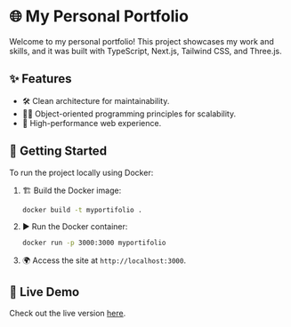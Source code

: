 # 🌐 My Personal Portfolio

Welcome to my personal portfolio! This project showcases my work and skills, and it was built with TypeScript, Next.js, Tailwind CSS, and Three.js.

## ✨ Features

- 🛠️ Clean architecture for maintainability.
- 🧑‍💻 Object-oriented programming principles for scalability.
- 🚀 High-performance web experience.

## 🏃 Getting Started

To run the project locally using Docker:

1. 🏗️ Build the Docker image:
   ```bash
   docker build -t myportifolio .
   ```

2. ▶️ Run the Docker container:
   ```bash
   docker run -p 3000:3000 myportifolio
   ```

3. 🌍 Access the site at `http://localhost:3000`.

## 🌟 Live Demo

Check out the live version [here](https://guibitt.vercel.app/).

